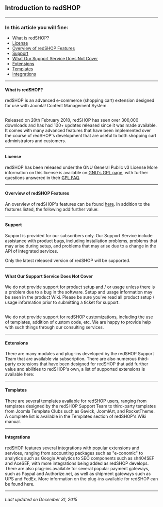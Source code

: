 ## Introduction to redSHOP

<hr>

### In this article you will fine:

<ul>
<li><a href="#whatIs">What is redSHOP?</a>
<li><a href="#license">License</a>
<li><a href="#overview">Overview of redSHOP Features</a>
<li><a href="#support">Support</a>
<li><a href="#notCover">What Our Support Service Does Not Cover</a>
<li><a href="#extensions">Extensions</a>
<li><a href="#templates">Templates</a>
<li><a href="#integrations">Integrations</a>
</ul>

<hr>

<h4 id="whatIs">What is redSHOP?</h4>
redSHOP is an advanced e-commerce (shopping cart) extension designed for use with Joomla! Content Management System.<br><br>

Released on 20th February 2010, redSHOP has seen over 300,000 downloads and has had 100+ updates released since it was made available. It comes with many advanced features that have been implemented over the course of redSHOP's development that are useful to both shopping cart administrators and customers.

<hr>

<h4 id="license">License</h4>
redSHOP has been released under the GNU General Public v3 License
More information on this license is available on <a href="https://www.gnu.org/licenses/gpl-3.0.html">GNU's GPL page</a>, with further questions answered in their <a href="http://www.gnu.org/licenses/gpl-faq.html">GPL FAQ</a>.

<hr>

<h4 id="overview">Overview of redSHOP Features</h4>
An overview of redSHOP's features can be found <a href="https://github.com/redCOMPONENT-COM/redSHOP">here</a>. In addition to the features listed, the following add further value:

<hr>

<h4 id="support">Support</h4>
Support is provided for our subscribers only. Our Support Service include assistance with product bugs, including installation problems, problems that may arise during setup, and problems that may arise due to a change in the API of integrated services.<br>

Only the latest released version of redSHOP will be supported.

<hr>

<h4 id="notCover">What Our Support Service Does Not Cover</h4>
We do not provide support for product setup and / or usage unless there is a problem due to a bug in the software. Setup and usage information may be seen in the product Wiki. Please be sure you've read all product setup / usage information prior to submitting a ticket for support.<br><br>

We do not provide support for redSHOP customizations, including the use of templates, addition of custom code, etc. We are happy to provide help with such things through our consulting services.

<hr>

<h4 id="extensions">Extensions</h4>
There are many modules and plug-ins developed by the redSHOP Support Team that are available via subscription. There are also numerous third-party extensions that have been designed for redSHOP that add further value and abilities to redSHOP's own, a list of supported extensions is available here:

<hr>

<h4 id="templates">Templates</h4>
There are several templates available for redSHOP users, ranging from templates designed by the redSHOP Support Team to third-party templates from Joomla Template Clubs such as Gavick, JoomlArt, and RocketTheme. A complete list is available in the Templates section of redSHOP's Wiki manual.

<hr>

<h4 id="integrations">Integrations</h4>
redSHOP features several integrations with popular extensions and services, ranging from accounting packages such as "e-conomic" to analytics such as Google Analytics to SEO components such as sh404SEF and AceSEF, with more integrations being added as redSHOP develops. There are also plug-ins available for several popular payment gateways, such as Paypal and Authorize.net, as well as shipment gateways such as UPS and FedEx. More information on the plug-ins available for redSHOP can be found here.

<hr>

<h6>Last updated on December 31, 2015</h6>